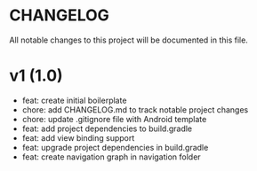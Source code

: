# CHANGELOG

All notable changes to this project will be documented in this file.

# v1 (1.0)

- feat: create initial boilerplate
- chore: add CHANGELOG.md to track notable project changes
- chore: update .gitignore file with Android template
- feat: add project dependencies to build.gradle
- feat: add view binding support
- feat: upgrade project dependencies in build.gradle
- feat: create navigation graph in navigation folder